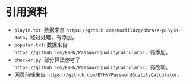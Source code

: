 # 引用资料

+ `pinyin.txt`: 数据来自 `https://github.com/mozillazg/phrase-pinyin-data`，经过处理，有添加。
+ `popular.txt`: 数据来自 `https://github.com/EYHN/PasswordQualityCalculator`，有添加。
+ `checker.py`: 部分算法参考了 `https://github.com/EYHN/PasswordQualityCalculator`，有改动。
+ 网页前端来自 `https://github.com/EYHN/PasswordQualityCalculator`。
